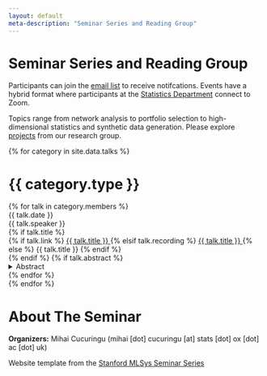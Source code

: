 ```yaml
---
layout: default
meta-description: "Seminar Series and Reading Group"
---
```


# Seminar Series and Reading Group

Participants can join the [email list](https://groups.google.com/forum/#!forum/stanford-mlsys-seminars/join) to receive notifcations. Events have a hybrid format where participants at the [Statistics Department](https://www.stats.ox.ac.uk/) connect to Zoom. 

Topics range from network analysis to portfolio selection to high-dimensional statistics and synthetic data generation. Please explore [projects](https://www.stats.ox.ac.uk/~cucuring/fin.htm) from our research group. 

{% for category in site.data.talks %}
# {{ category.type }}
<div class="talk-list">
  {% for talk in category.members %}
  <div class="talk list-group-item">
  <div class="talk-date">{{ talk.date }}</div>
  <div class="talk-presenter">{{ talk.speaker }}</div>
  {% if talk.title %}
  <div>
    {% if talk.link %}
      <span><a class="talk-title-link" href="{{ talk.link }}">{{ talk.title }} <i class="bi bi-box-arrow-up-right"></i></a></span>
    {% elsif talk.recording %}
      <span><a class="talk-title-link" href="{{ talk.recording }}">{{ talk.title }} <i class="bi bi-box-arrow-up-right"></i></a></span>
    {% else %}
      <span>{{ talk.title }}</span>
    {% endif %}
  </div>
  {% endif %}
  {% if talk.abstract %}
    <details>
    <summary>Abstract</summary>
    {{ talk.abstract }}
    
    {% if talk.bio %}
    <br><br>
    <strong>Biography: </strong> {{ talk.bio }}
    {% endif %}

    {% if talk.recording %}
      <br><br>
      <strong><a href="{{ talk.recording }}">Recording</a></strong>
    {% endif %}
    </details>
  {% endif %}
  </div>
  {% endfor %}
</div>
{% endfor %}

# About The Seminar

**Organizers:** Mihai Cucuringu (mihai [dot] cucuringu [at] stats [dot] ox [dot] ac [dot] uk)

Website template from the [Stanford MLSys Seminar Series](https://mlsys.stanford.edu)